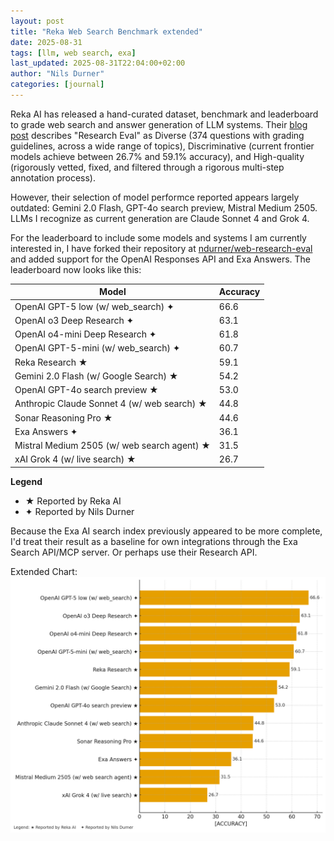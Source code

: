 ```yaml
---
layout: post
title: "Reka Web Search Benchmark extended"
date: 2025-08-31
tags: [llm, web search, exa]
last_updated: 2025-08-31T22:04:00+02:00
author: "Nils Durner"
categories: [journal]
---
```


Reka AI has released a hand-curated dataset, benchmark and leaderboard to grade web search and answer generation of LLM systems. Their [blog post](https://reka.ai/news/introducing-research-eval-a-benchmark-for-search-augmented-llms) describes "Research Eval" as Diverse (374 questions with grading guidelines, across a wide range of topics), Discriminative (current frontier models achieve between 26.7% and 59.1% accuracy), and High-quality (rigorously vetted, fixed, and filtered through a rigorous multi-step annotation process).

However, their selection of model performce reported appears largely outdated: Gemini 2.0 Flash, GPT-4o search preview, Mistral Medium 2505. LLMs I recognize as current generation are Claude Sonnet 4 and Grok 4.

For the leaderboard to include some models and systems I am currently interested in, I have forked their repository at [ndurner/web-research-eval](https://github.com/ndurner/web-research-eval) and added support for the OpenAI Responses API and Exa Answers. The leaderboard now looks like this:

| Model                                         | Accuracy |
|-----------------------------------------------|----------|
| OpenAI GPT-5 low (w/ web_search) ✦            | 66.6     |
| OpenAI o3 Deep Research ✦                     | 63.1     |
| OpenAI o4-mini Deep Research ✦                | 61.8     |
| OpenAI GPT-5-mini (w/ web_search) ✦           | 60.7     |
| Reka Research ★                               | 59.1     |
| Gemini 2.0 Flash (w/ Google Search) ★         | 54.2     |
| OpenAI GPT-4o search preview ★                | 53.0     |
| Anthropic Claude Sonnet 4 (w/ web search) ★   | 44.8     |
| Sonar Reasoning Pro ★                         | 44.6     |
| Exa Answers ✦                                 | 36.1     |
| Mistral Medium 2505 (w/ web search agent) ★   | 31.5     |
| xAI Grok 4 (w/ live search) ★                 | 26.7     |

**Legend**  
- ★ Reported by Reka AI  
- ✦ Reported by Nils Durner  

Because the Exa AI search index previously appeared to be more complete, I'd treat their result as a baseline for own integrations through the Exa Search API/MCP server. Or perhaps use their Research API.

Extended Chart:
![Block diagramm showing OpenAI models and systems ahead of Reka Research](assets/img/reka-research-eval-extended.png)